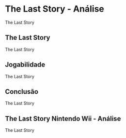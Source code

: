 ---
---

# The Last Story - Análise

The Last Story

## The Last Story

The Last Story

## Jogabilidade

The Last Story

## Conclusão

The Last Story

## The Last Story Nintendo Wii - Análise

The Last Story
